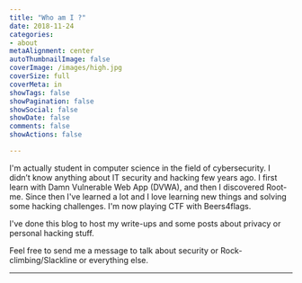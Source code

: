 ```yaml
---
title: "Who am I ?"
date: 2018-11-24
categories:
- about
metaAlignment: center
autoThumbnailImage: false
coverImage: /images/high.jpg
coverSize: full
coverMeta: in
showTags: false
showPagination: false
showSocial: false
showDate: false
comments: false
showActions: false

---
```


I'm actually student in computer science in the field of cybersecurity. I didn’t know anything about IT security and hacking few years ago. I first learn with Damn Vulnerable Web App (DVWA), and then I discovered Root-me. Since then I've learned a lot and I love learning new things and solving some hacking challenges. I'm now playing CTF with Beers4flags.

I've done this blog to host my write-ups and some posts about privacy or personal hacking stuff. 

Feel free to send me a message to talk about security or Rock-climbing/Slackline or everything else. 


---